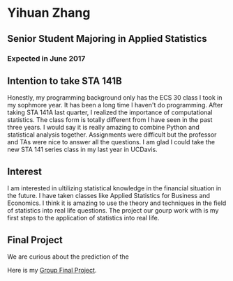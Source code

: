 # Yihuan Zhang
## Senior Student Majoring in Applied Statistics
### Expected in June 2017

## Intention to take STA 141B

Honestly, my programming background only has the ECS 30 class I took in my sophmore year. It has been a long time I haven't do programming. After taking STA 141A last quarter, I realized the importance of computational statistics. The class form is totally different from I have seen in the past three years. I would say it is really amazing to combine Python and statistical analysis together. Assignments were difficult but the professor and TAs were nice to answer all the questions. I am glad I could take the new STA 141 series class in my last year in UCDavis.


## Interest

I am interested in ultilizing statistical knowledge in the financial situation in the future. I have taken classes like Applied Statistics for Business and Economics. I think it is amazing to use the theory and techniques in the field of statistics into real life questions. The project our gourp work with is my first steps to the application of statistics into real life.

## Final Project

We are curious about the prediction of the 

Here is my [Group Final Project](https://github.com/ChrisJZK/STA-141B-Final-Project/blob/master/STA%20141B%20Final%20Project.ipynb).
